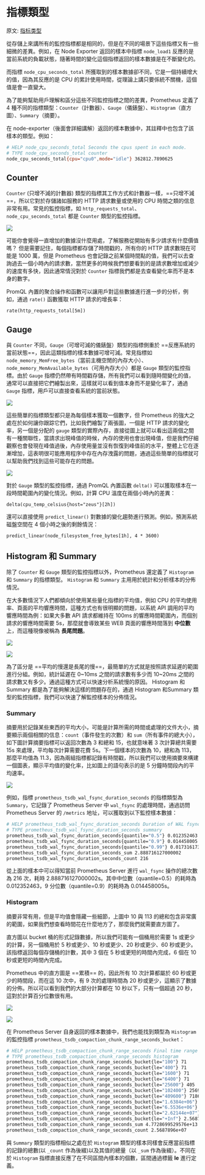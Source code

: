 # 指標類型

原文: [指标类型](https://p8s.io/docs/promql/metric-type/)

從存儲上來講所有的監控指標都是相同的，但是在不同的場景下這些指標又有一些細微的差異。例如，在 Node Exporter 返回的樣本中指標 `node_load1` 反應的是當前系統的負載狀態，隨著時間的變化這個指標返回的樣本數據是在不斷變化的。

而指標 `node_cpu_seconds_total` 所獲取到的樣本數據卻不同，它是一個持續增大的值，因為其反應的是 CPU 的累計使用時間，從理論上講只要係統不關機，這個值是會一直變大。

為了能夠幫助用戶理解和區分這些不同監控指標之間的差異，Prometheus 定義了 4 種不同的指標類型：`Counter`（計數器）、`Gauge`（儀錶盤）、`Histogram`（直方圖）、`Summary`（摘要）。

在 node-exporter（後面會詳細講解）返回的樣本數據中，其註釋中也包含了該樣本的類型。例如：

```bash
# HELP node_cpu_seconds_total Seconds the cpus spent in each mode.
# TYPE node_cpu_seconds_total counter
node_cpu_seconds_total{cpu="cpu0",mode="idle"} 362812.7890625
```

## Counter

`Counter` (只增不減的計數器) 類型的指標其工作方式和計數器一樣，==只增不減==，所以它對於存儲諸如服務的 HTTP 請求數量或使用的 CPU 時間之類的信息非常有用。常見的監控指標，如 `http_requests_total`、`node_cpu_seconds_total` 都是 `Counter` 類型的監控指標。

![](./assets/prometheus-metric-type-counter.jpeg)

可能你會覺得一直增加的數據沒什麼用處，了解服務從開始有多少請求有什麼價值嗎？ 但是需要記住，每個指標都存儲了時間戳的，所有你的 HTTP 請求數現在可能是 1000 萬，但是 Prometheus 也會記錄之前某個時間點的值，我們可以去查詢過去一個小時內的請求數，當然更多的時候我們想要看到的是請求數增加或減少的速度有多快，因此通常情況對於 `Counter` 指標我們都是去查看變化率而不是本身的數字。 

PromQL 內置的聚合操作和函數可以讓用戶對這些數據進行進一步的分析，例如，通過 `rate()` 函數獲取 HTTP 請求的增長率：

```promql
rate(http_requests_total[5m])
```

## Gauge

與 `Counter` 不同，`Gauge`（可增可減的儀錶盤）類型的指標側重於 ==反應系統的當前狀態==，因此這類指標的樣本數據可增可減。常見指標如 `node_memory_MemFree_bytes`（當前主機空閒的內存大小）、`node_memory_MemAvailable_bytes`（可用內存大小）都是 `Gauge` 類型的監控指標。由於 `Gauge` 指標仍然帶有時間戳存儲，所有我們可以看到隨時間變化的值，通常可以直接把它們繪製出來，這樣就可以看到值本身而不是變化率了，通過 `Gauge` 指標，用戶可以直接查看系統的當前狀態。

![](./assets/prometheus-metric-type-gauge.jpeg)

這些簡單的指標類型都只是為每個樣本獲取一個數字，但 Prometheus 的強大之處在於如何讓你跟踪它們，比如我們繪製了兩張圖，一個是 HTTP 請求的變化率，另一個是分配的 `gauge` 類型的實際內存，直接從圖上就可以看出這兩個之間有一種關聯性，當請求出現峰值的時候，內存的使用也會出現峰值，但是我們仔細觀察也會發現在峰值過後，內存使用量並沒有恢復到峰值前的水平，整體上它在逐漸增加，這表明很可能應用程序中存在內存洩露的問題，通過這些簡單的指標就可以幫助我們找到這些可能存在的問題。

![](./assets/promql-memory-leak.png)

對於 `Gauge` 類型的監控指標，通過 PromQL 內置函數 `delta()` 可以獲取樣本在一段時間範圍內的變化情況。例如，計算 CPU 溫度在兩個小時內的差異：

```promql
delta(cpu_temp_celsius{host="zeus"}[2h])
```

還可以直接使用 `predict_linear()` 對數據的變化趨勢進行預測。例如，預測系統磁盤空間在 4 個小時之後的剩餘情況：

```promql
predict_linear(node_filesystem_free_bytes[1h], 4 * 3600)
```

## Histogram 和 Summary

除了 `Counter` 和 `Gauge` 類型的監控指標以外，Prometheus 還定義了 `Histogram` 和 `Summary` 的指標類型。 `Histogram` 和 `Summary` 主用用於統計和分析樣本的分佈情況。

在大多數情況下人們都傾向於使用某些量化指標的平均值，例如 CPU 的平均使用率、頁面的平均響應時間，這種方式也有很明顯的問題，以系統 API 調用的平均響應時間為例：如果大多數 API 請求都維持在 100ms 的響應時間範圍內，而個別請求的響應時間需要 5s，那麼就會導致某些 WEB 頁面的響應時間落到 **中位數** 上，而這種現像被稱為 **長尾問題**。

![](./assets/quantiles.jpg)

![](./assets/1024px-Quantile_graph.png)

為了區分是 ==平均的慢還是長尾的慢==，最簡單的方式就是按照請求延遲的範圍進行分組。例如，統計延遲在 0~10ms 之間的請求數有多少而 10~20ms 之間的請求數又有多少。通過這種方式可以快速分析系統慢的原因。 Histogram 和 Summary 都是為了能夠解決這樣的問題存在的，通過 Histogram 和Summary 類型的監控指標，我們可以快速了解監控樣本的分佈情況。

### Summary

摘要用於記錄某些東西的平均大小，可能是計算所需的時間或處理的文件大小，摘要顯示兩個相關的信息：`count`（事件發生的次數）和 `sum`（所有事件的總大小），如下圖計算摘要指標可以返回次數為 3 和總和 15，也就意味著 3 次計算總共需要 15s 來處理，平均每次計算需要花費 5s。下一個樣本的次數為 10，總和為 113，那麼平均值為 11.3，因為兩組指標都記錄有時間戳，所以我們可以使用摘要來構建一個圖表，顯示平均值的變化率，比如圖上的語句表示的是 5 分鐘時間段內的平均速率。

![](./assets/prometheus-metric-type-summary.jpeg)

例如，指標 `prometheus_tsdb_wal_fsync_duration_seconds` 的指標類型為 `Summary`，它記錄了 Prometheus Server 中 `wal_fsync` 的處理時間，通過訪問 Prometheus Server 的 `/metrics` 地址，可以獲取到以下監控樣本數據：

```bash
# HELP prometheus_tsdb_wal_fsync_duration_seconds Duration of WAL fsync.
# TYPE prometheus_tsdb_wal_fsync_duration_seconds summary
prometheus_tsdb_wal_fsync_duration_seconds{quantile="0.5"} 0.012352463
prometheus_tsdb_wal_fsync_duration_seconds{quantile="0.9"} 0.014458005
prometheus_tsdb_wal_fsync_duration_seconds{quantile="0.99"} 0.017316173
prometheus_tsdb_wal_fsync_duration_seconds_sum 2.888716127000002
prometheus_tsdb_wal_fsync_duration_seconds_count 216
```

從上面的樣本中可以得知當前 Prometheus Server 進行 `wal_fsync` 操作的總次數為 216 次，耗時 2.888716127000002s。其中中位數（quantile=0.5）的耗時為 0.012352463，9 分位數（quantile=0.9）的耗時為 0.014458005s。

### Histogram

摘要非常有用，但是平均值會隱藏一些細節，上圖中 10 與 113 的總和包含非常廣的範圍，如果我們想查看時間花在什麼地方了，那麼我們就需要直方圖了。

直方圖以 bucket 桶的形式記錄數據，所以我們可能有一個桶用於需要 1s 或更少的計算，另一個桶用於 5 秒或更少、10 秒或更少、20 秒或更少、60 秒或更少。該指標返回每個存儲桶的計數，其中 3 個在 5 秒或更短的時間內完成，6 個在 10 秒或更短的時間內完成。 

Prometheus 中的直方圖是 ==累積== 的，因此所有 10 次計算都屬於 60 秒或更少的時間段，而在這 10 次中，有 9 次的處理時間為 20 秒或更少，這顯示了數據的分佈。所以可以看到我們的大部分計算都在 10 秒以下，只有一個超過 20 秒，這對於計算百分位數很有用。

![](./assets/cumulate-histogram.jpeg)

![](./assets/prometheus-metric-type-histogram.jpeg)

在 Prometheus Server 自身返回的樣本數據中，我們也能找到類型為 `Histogram` 的監控指標 `prometheus_tsdb_compaction_chunk_range_seconds_bucket`：

```bash
# HELP prometheus_tsdb_compaction_chunk_range_seconds Final time range of chunks on their first compaction
# TYPE prometheus_tsdb_compaction_chunk_range_seconds histogram
prometheus_tsdb_compaction_chunk_range_seconds_bucket{le="100"} 71
prometheus_tsdb_compaction_chunk_range_seconds_bucket{le="400"} 71
prometheus_tsdb_compaction_chunk_range_seconds_bucket{le="1600"} 71
prometheus_tsdb_compaction_chunk_range_seconds_bucket{le="6400"} 71
prometheus_tsdb_compaction_chunk_range_seconds_bucket{le="25600"} 405
prometheus_tsdb_compaction_chunk_range_seconds_bucket{le="102400"} 25690
prometheus_tsdb_compaction_chunk_range_seconds_bucket{le="409600"} 71863
prometheus_tsdb_compaction_chunk_range_seconds_bucket{le="1.6384e+06"} 115928
prometheus_tsdb_compaction_chunk_range_seconds_bucket{le="6.5536e+06"} 2.5687892e+07
prometheus_tsdb_compaction_chunk_range_seconds_bucket{le="2.62144e+07"} 2.5687896e+07
prometheus_tsdb_compaction_chunk_range_seconds_bucket{le="+Inf"} 2.5687896e+07
prometheus_tsdb_compaction_chunk_range_seconds_sum 4.7728699529576e+13
prometheus_tsdb_compaction_chunk_range_seconds_count 2.5687896e+07
```

與 `Summary` 類型的指標相似之處在於 `Histogram` 類型的樣本同樣會反應當前指標的記錄的總數(以 `_count` 作為後綴)以及其值的總量（以 `_sum` 作為後綴）。不同在於 `Histogram` 指標直接反應了在不同區間內樣本的個數，區間通過標籤 **le** 進行定義。

